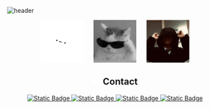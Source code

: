 ![header](https://github.com/smiilliin/smiilliin/assets/121614843/b11b2b1c-2be3-4e10-b118-f0396c9e5e42)
<p align="center">
  <img src="pfp-old2.svg" style="background-color: black; width: 100px; height: 100px;">
  <img src="pfp-old.jpeg" style="margin-left: 20px; width: 100px; height: 100px;">
  <img src="pfp.png" style="margin-left: 20px; width: 100px; height: 100px;">
</p>

<h2 align='center'><img src="link-solid.svg" width="20px"/> Contact</h2>

<p align='center'>
  <a href="https://instagram.com/smiilliin">
    <img alt="Static Badge" src="https://img.shields.io/badge/instagram-E500D2?style=for-the-badge">
  </a>
  <a href="https://smiilliin.com">
    <img alt="Static Badge" src="https://img.shields.io/badge/smiilliin-ffffff?style=for-the-badge">
  </a>
  <a href="https://velog.io/@smiilliin">
    <img alt="Static Badge" src="https://img.shields.io/badge/velog-20C997?style=for-the-badge">
  </a>
  <a href="mailto:smiilliindeveloper@gamil.com">
    <img alt="Static Badge" src="https://img.shields.io/badge/mail-EA4335?style=for-the-badge">
  </a>
</p>

